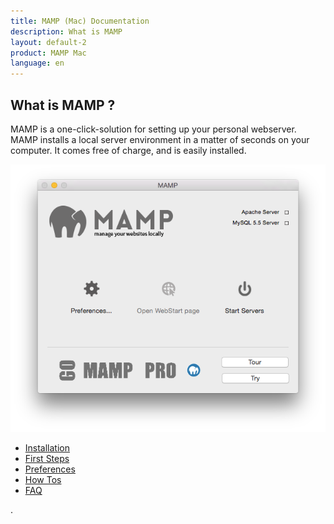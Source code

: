 ```yaml
---
title: MAMP (Mac) Documentation
description: What is MAMP 
layout: default-2
product: MAMP Mac
language: en
---
```


## What is MAMP ? 

MAMP is a one-click-solution for setting up your personal webserver. MAMP installs a local server environment in a matter of seconds on your computer. It comes free of charge, and is easily installed.

![MAMP](MAMP.png)


- [Installation](Installation/)  
- [First Steps](First-Steps/)  
- [Preferences](Preferences/)
- [How Tos](How-Tos/)  
- [FAQ](FAQ/)

.
